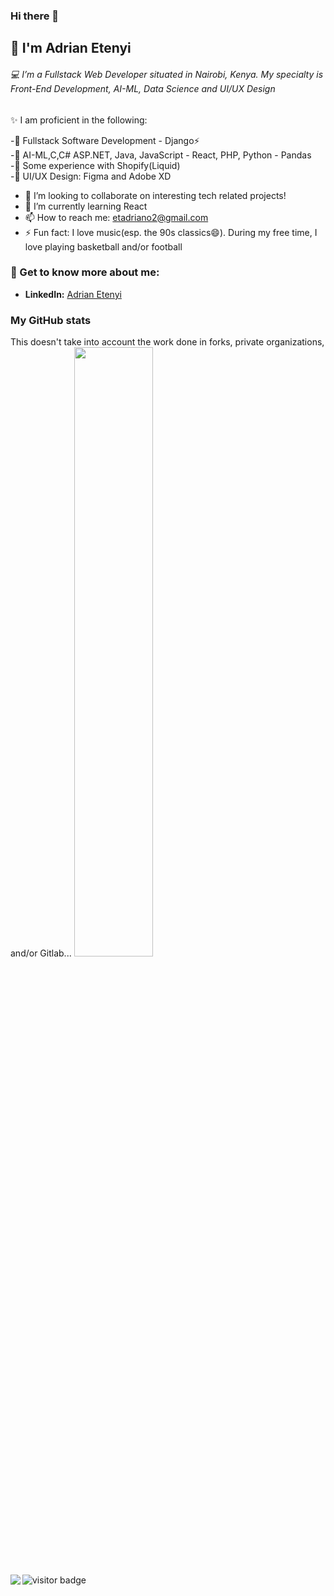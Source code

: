### Hi there 👋
## :construction_worker: I'm Adrian Etenyi 
<!--
**nairdaee/nairdaee** is a ✨ _special_ ✨ repository because its `README.md` (this file) appears on your GitHub profile.

Here are some ideas to get you started:

- 🔭 I’m currently working on ...
- 🌱 I’m currently learning ...
- 👯 I’m looking to collaborate on ...
- 🤔 I’m looking for help with ...
- 💬 Ask me about ...
- 📫 How to reach me: ...
- 😄 Pronouns: ...
- ⚡ Fun fact: ...
-->

 ###### :computer: I’m a Fullstack Web Developer situated in Nairobi, Kenya. My specialty is Front-End Development, AI-ML, Data Science and UI/UX Design
 
 :sparkles: I am proficient in the following:

-:pushpin: Fullstack Software Development - Django⚡\
-:pushpin: AI-ML,C,C# ASP.NET, Java, JavaScript - React, PHP, Python - Pandas \
-:pushpin: Some experience with Shopify(Liquid)\
-:pushpin: UI/UX Design: Figma and Adobe XD

- 👯 I’m looking to collaborate on interesting tech related projects!
- 🌱 I’m currently learning React
- 📫 How to reach me: etadriano2@gmail.com
- ⚡ Fun fact: I love music(esp. the 90s classics😄). During my free time, I love playing basketball and/or football

### 💬 Get to know more about me:
* **LinkedIn:** [Adrian Etenyi](https://www.linkedin.com/in/adrian-etenyi-4590791b2/)

### My GitHub stats

This doesn't take into account the work done in forks, private organizations, and/or Gitlab...
<a href="https://github.com/nairdaee"><img width="50%" src="http://github-readme-streak-stats.herokuapp.com/?user=nairdaee&theme=radical&date_format=M%20j%5B%2C%20Y%5D&ring=7CF3A0&fire=7CF3A0&sideNums=7CF3A0&count_private=true&show_icons=true"></a>

<a href="https://github.com/nairdaee">
<img align='left' src="https://github-readme-stats.vercel.app/api/top-langs?username=nairdaee&show_icons=true&locale=en&count_private=true&theme=radical&show_icons=true&layout=compact"/>
 </a>
<img src="https://visitor-badge.laobi.icu/badge?page_id=nairdaee.nairdaee" alt="visitor badge"/>
